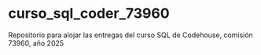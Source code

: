 # curso_sql_coder_73960
Repositorio para alojar las entregas del curso SQL de Codehouse, comisión 73960, año 2025
